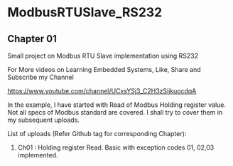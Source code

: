 # ModbusRTUSlave_RS232
## Chapter 01
Small project on Modbus RTU Slave implementation using RS232

For More videos on Learning Embedded Systems, Like, Share and Subscribe my Channel

https://www.youtube.com/channel/UCxsYSj3_C2H3zSijkuocdqA

In the example, I have started with Read of Modbus Holding register value.
Not all specs of Modbus standard are covered. I shall try to cover them in my subsequent uploads.

List of uploads (Refer Github tag for corresponding Chapter):
1. Ch01 : Holding register Read. Basic with exception codes 01, 02,03 implemented.
